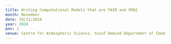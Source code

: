 ```yaml
---
title: Writing Computational Models that are FAIR and VRAI
month: November
date: 19/11/2024
year: 2024
pos: 1
venue: Centre for Atmospheric Science, Yusuf Hamied Department of Chemistry, University of Cambridge
---
```

